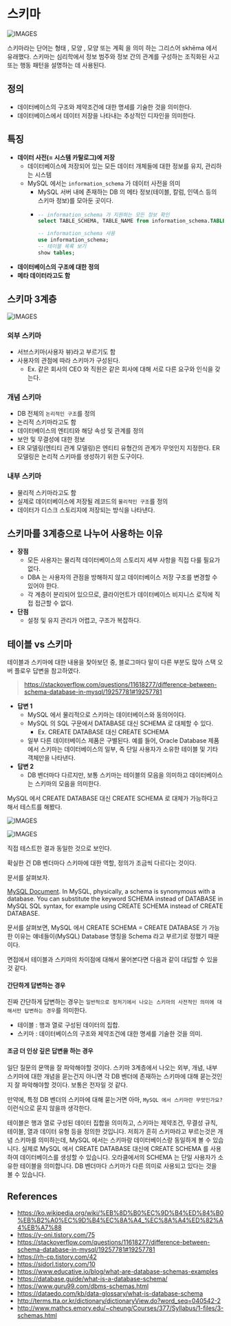 # 스키마

![IMAGES](../images/schema.png)

스키마라는 단어는 형태 ,  모양 , 모양 또는 계획 을 의미 하는 그리스어 skhēma 에서 유래했다. 스키마는 심리학에서 정보 범주와 정보 간의 관계를 구성하는 조직화된 사고 또는 행동 패턴을 설명하는 데 사용된다.

## 정의

- 데이터베이스의 구조와 제약조건에 대한 명세를 기술한 것을 의미한다.
- 데이터베이스에서 데이터 저장을 나타내는 추상적인 디자인을 의미한다.

## 특징

- __데이터 사전(= 시스템 카탈로그)에 저장__
    - 데이터베이스에 저장되어 있는 모든 데이터 개체들에 대한 정보를 유지, 관리하는 시스템
    - MySQL 에서는 `information_schema` 가 데이터 사전을 의미
        - MySQL 서버 내에 존재하는 DB 의 메타 정보(테이블, 칼럼, 인덱스 등의 스키마 정보)를 모아둔 곳이다.
        - ```sql
          -- information_schema 가 지원하는 모든 정보 확인
          select TABLE_SCHEMA, TABLE_NAME from information_schema.TABLES where TABLE_SCHEMA = 'information_schema';

          -- information_schema 사용
          use information_schema;
          -- 테이블 목록 보기
          show tables;
          ```
- __데이터베이스의 구조에 대한 정의__
- __메타 데이터라고도 함__

## 스키마 3계층

![IMAGES](../images/threetierarchitecture.png)

### 외부 스키마

- 서브스키마(사용자 뷰)라고 부르기도 함
- 사용자의 관점에 따라 스키마가 구성된다.
    - Ex. 같은 회사의 CEO 와 직원은 같은 회사에 대해 서로 다른 요구와 인식을 갖는다.

### 개념 스키마

- DB 전체의 `논리적인 구조`를 정의
- 논리적 스키마라고도 함
- 데이터베이스의 엔티티와 해당 속성 및 관계를 정의
- 보안 및 무결성에 대한 정보
- ER 모델링(엔티티 관계 모델링)은 엔티티 유형간의 관계가 무엇인지 지정한다. ER 모델링은 논리적 스키마를 생성하기 위한 도구이다.
 
### 내부 스키마

- 물리적 스키마라고도 함
- 실제로 데이터베이스에 저장될 레코드의 `물리적인 구조`를 정의
- 데이터가 디스크 스토리지에 저장되는 방식을 나타낸다.

## 스키마를 3계층으로 나누어 사용하는 이유

- __장점__
    - 모든 사용자는 물리적 데이터베이스의 스토리지 세부 사항을 직접 다룰 필요가 없다.
    - DBA 는 사용자의 관점을 방해하지 않고 데이터베이스 저장 구조를 변경할 수 있어야 한다.
    - 각 계층이 분리되어 있으므로, 클라이언트가 데이터베이스 비지니스 로직에 직접 접근할 수 없다.
- __단점__
    - 설정 및 유지 관리가 어렵고, 구조가 복잡하다.

## 테이블 vs 스키마

테이블과 스키마에 대한 내용을 찾아보던 중, 블로그마다 말이 다른 부분도 많아 스택 오버 플로우 답변을 참고하였다.

> https://stackoverflow.com/questions/11618277/difference-between-schema-database-in-mysql/19257781#19257781

- __답변 1__
    - MySQL 에서 물리적으로 스키마는 데이터베이스와 동의어이다. 
    - MySQL 의 SQL 구문에서 DATABASE 대신 SCHEMA 로 대체할 수 있다.
        - Ex. CREATE DATABASE 대신 CREATE SCHEMA
    - 일부 다른 데이터베이스 제품은 구별된다. 예를 들어, Oracle Database 제품에서 스키마는 데이터베이스의 일부, 즉 단일 사용자가 소유한 테이블 및 기타 객체만을 나타낸다.
- __답변 2__
    - DB 벤더마다 다르지만, 보통 스키마는 테이블의 모음을 의미하고 데이터베이스는 스키마의 모음을 의미한다.

MySQL 에서 CREATE DATABASE 대신 CREATE SCHEMA 로 대체가 가능하다고 해서 테스트를 해봤다.

![IMAGES](../images/schema_test.png)

![IMAGES](../images/schema_test2.png)

직접 테스트한 결과 동일한 것으로 보인다.

확실한 건 DB 벤더마다 스키마에 대한 역할, 정의가 조금씩 다르다는 것이다. 

문서를 살펴보자.

[MySQL Document](https://dev.mysql.com/doc/refman/5.7/en/glossary.html#glos_schema). In MySQL, physically, a schema is synonymous with a database. You can substitute the keyword SCHEMA instead of DATABASE in MySQL SQL syntax, for example using CREATE SCHEMA instead of CREATE DATABASE.

문서를 살펴보면, MySQL 에서 CREATE SCHEMA = CREATE DATABASE 가 가능한 이유는 얘네들이(MySQL) Database 명칭을 Schema 라고 부르기로 정했기 때문이다.

면접에서 테이블과 스키마의 차이점에 대해서 물어본다면 다음과 같이 대답할 수 있을 것 같다.

#### 간단하게 답변하는 경우 

진짜 간단하게 답변하는 경우는 `일반적으로 정처기에서 나오는 스키마의 사전적인 의미에 대해서만 답변하는 경우`를 의미한다.

- 테이블 : 행과 열로 구성된 데이터의 집합.
- 스키마 : 데이터베이스의 구조와 제약조건에 대한 명세를 기술한 것을 의미.

#### 조금 더 인상 깊은 답변을 하는 경우

일단 질문의 문맥을 잘 파악해야할 것이다. 스키마 3계층에서 나오는 외부, 개념, 내부 스키마에 대한 개념을 묻는건지 아니면 각 DB 벤더에 존재하는 스키마에 대해 묻는것인지 잘 파악해야할 것이다. 보통은 전자일 것 같다.

만약에, 특정 DB 벤더의 스키마에 대해 묻는거면 아마, `MySQL 에서 스키마란 무엇인가요?` 이런식으로 묻지 않을까 생각한다.

테이블은 행과 열로 구성된 데이터 집합을 의미하고, 스키마는 제약조건, 무결성 규칙, 테이블, 열과 데이터 유형 등을 정의한 것입니다. 저희가 흔히 스키마라고 부르는것은 개념 스키마를 의미하는데, MySQL 에서는 스키마랑 데이터베이스랑 동일하게 볼 수 있습니다. 실제로 MySQL 에서 CREATE DATABASE 대신에 CREATE SCHEMA 를 사용하여 데이터베이스를 생성할 수 있습니다.
오라클에서의 SCHEMA 는 단일 사용자가 소유한 테이블을 의미합니다. DB 벤더마다 스키마가 다른 의미로 사용되고 있다는 것을 볼 수 있습니다.

## References

- https://ko.wikipedia.org/wiki/%EB%8D%B0%EC%9D%B4%ED%84%B0%EB%B2%A0%EC%9D%B4%EC%8A%A4_%EC%8A%A4%ED%82%A4%EB%A7%88
- https://y-oni.tistory.com/75
- https://stackoverflow.com/questions/11618277/difference-between-schema-database-in-mysql/19257781#19257781
- https://rh-cp.tistory.com/42
- https://sidorl.tistory.com/10
- https://www.educative.io/blog/what-are-database-schemas-examples
- https://database.guide/what-is-a-database-schema/
- https://www.guru99.com/dbms-schemas.html
- https://dataedo.com/kb/data-glossary/what-is-database-schema
- http://terms.tta.or.kr/dictionary/dictionaryView.do?word_seq=040542-2
- http://www.mathcs.emory.edu/~cheung/Courses/377/Syllabus/1-files/3-schemas.html

